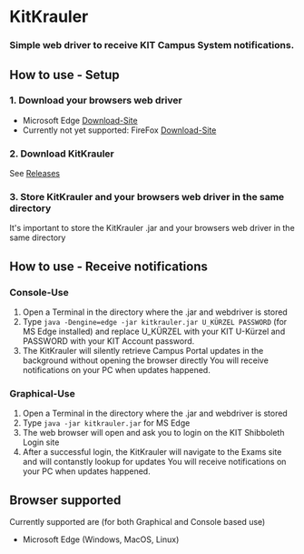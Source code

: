 # KitKrauler
### Simple web driver to receive KIT Campus System notifications.

## How to use - Setup
### 1. Download your browsers web driver
* Microsoft Edge [Download-Site](https://developer.microsoft.com/en-us/microsoft-edge/tools/webdriver/)
* Currently not yet supported: FireFox [Download-Site](https://github.com/mozilla/geckodriver/releases)

### 2. Download KitKrauler
See [Releases](https://github.com/ypsilondev/KitKrauler/releases)

### 3. Store KitKrauler and your browsers web driver in the same directory
It's important to store the KitKrauler .jar and your browsers web driver in the same directory

## How to use - Receive notifications
### Console-Use
1. Open a Terminal in the directory where the .jar and webdriver is stored
2. Type ``java -Dengine=edge -jar kitkrauler.jar U_KÜRZEL PASSWORD`` (for MS Edge installed) and replace U_KÜRZEL with your KIT U-Kürzel and PASSWORD with your KIT Account password.
3. The KitKrauler will silently retrieve Campus Portal updates in the background without opening the browser directly
You will receive notifications on your PC when updates happened.

### Graphical-Use
1. Open a Terminal in the directory where the .jar and webdriver is stored
2. Type ``java -jar kitkrauler.jar`` for MS Edge
3. The web browser will open and ask you to login on the KIT Shibboleth Login site
4. After a successful login, the KitKrauler will navigate to the Exams site and will contanstly lookup for updates
You will receive notifications on your PC when updates happened.

## Browser supported
Currently supported are (for both Graphical and Console based use)
* Microsoft Edge (Windows, MacOS, Linux)
